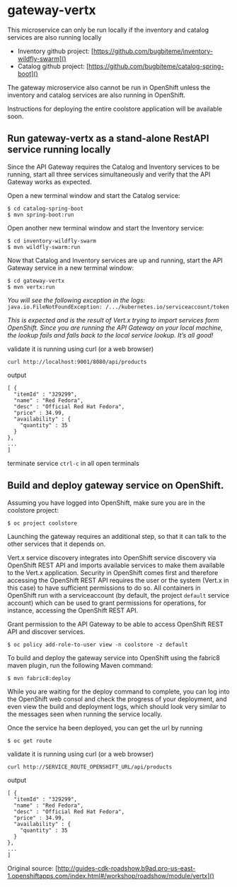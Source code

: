 # gateway-vertx

This microservice can only be run locally if the inventory and catalog services are also running locally

* Inventory github project: [https://github.com/bugbiteme/inventory-wildfly-swarm]()
* Catalog github project: [https://github.com/bugbiteme/catalog-spring-boot]()

The gateway microservice also cannot be run in OpenShift unless the inventory and catalog services are also running in OpenShift.

Instructions for deploying the entire coolstore application will be available soon.

## Run gateway-vertx as a stand-alone RestAPI service running locally

Since the API Gateway requires the Catalog and Inventory services to be running, start all three services simultaneously and verify that the API Gateway works as expected.

Open a new terminal window and start the Catalog service:

~~~~
$ cd catalog-spring-boot
$ mvn spring-boot:run
~~~~

Open another new terminal window and start the Inventory service:

~~~~
$ cd inventory-wildfly-swarm
$ mvn wildfly-swarm:run
~~~~

Now that Catalog and Inventory services are up and running, start the API Gateway service in a new terminal window:

~~~~
$ cd gateway-vertx
$ mvn vertx:run
~~~~

*You will see the following exception in the logs:* `java.io.FileNotFoundException: /.../kubernetes.io/serviceaccount/token`

*This is expected and is the result of Vert.x trying to import services form OpenShift. Since you are running the API Gateway on your local machine, the lookup fails and falls back to the local service lookup. It’s all good!*


validate it is running using curl (or a web browser)

`curl http://localhost:9001/8080/api/products`
 
 output

~~~~
[ {
  "itemId" : "329299",
  "name" : "Red Fedora",
  "desc" : "Official Red Hat Fedora",
  "price" : 34.99,
  "availability" : {
    "quantity" : 35
  }
},
...
]
~~~~

terminate service `ctrl-c` in all open terminals

## Build and deploy gateway service on OpenShift. 

Assuming you have logged into OpenShift, make sure you are in the coolstore project:

`$ oc project coolstore`

Launching the gateway requires an additional step, so that it can talk to the other services that it depends on. 

Vert.x service discovery integrates into OpenShift service discovery via OpenShift REST API and imports available services to make them available to the Vert.x application. Security in OpenShift comes first and therefore accessing the OpenShift REST API requires the user or the system (Vert.x in this case) to have sufficient permissions to do so. All containers in OpenShift run with a serviceaccount (by default, the project `default` service account) which can be used to grant permissions for operations, for instance, accessing the OpenShift REST API. 

Grant permission to the API Gateway to be able to access OpenShift REST API and discover services.

`$ oc policy add-role-to-user view -n coolstore -z default`

To build and deploy the gateway service into OpenShift using the fabric8 maven plugin, run the following Maven command:

`$ mvn fabric8:deploy`

While you are waiting for the deploy command to complete, you can log into the OpenShift web consol and check the progress of your deployment, and even view the build and deployment logs, which should look very similar to the messages seen when running the service locally.

Once the service ha been deployed, you can get the url by running

`$ oc get route`

validate it is running using curl (or a web browser)

`curl http://SERVICE_ROUTE_OPENSHIFT_URL/api/products`
 
 output
 
~~~~
[ {
  "itemId" : "329299",
  "name" : "Red Fedora",
  "desc" : "Official Red Hat Fedora",
  "price" : 34.99,
  "availability" : {
    "quantity" : 35
  }
},
...
]
~~~~

Original source:
[http://guides-cdk-roadshow.b9ad.pro-us-east-1.openshiftapps.com/index.html#/workshop/roadshow/module/vertx]()


